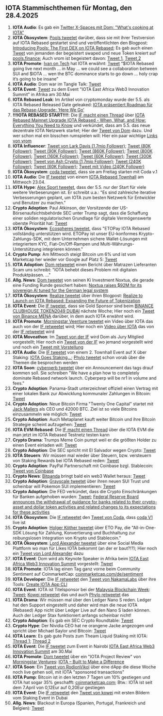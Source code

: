 ## IOTA Stammischthemen für Montag, den 28.4.2025

1. **IOTA Audio**: Es gab ein [Twitter X-Spaces mit Dom: "What's cooking at IOTA"](https://x.com/pukecast/status/1914370147399455045)
2. **IOTA Ökosystem**: [Pools tweetet](https://x.com/PoolsFinance/status/1914633031823819111) darüber, dass sie mit ihrer Testversion auf IOTA Rebased gestartet sind und veröffentlichten den Blogpost: [Introducing Pools: The First DEX on IOTA Rebased](https://medium.com/@Pools_Finance/introducing-pools-the-first-dex-on-iota-rebased-0d020eea6957); Es gab auch einen [Tweet](https://x.com/IotaRebased/status/1914647885326561566) von jemanden der begeistert swaped und neue Token kreiert auf [pools.finance](https://www.pools.finance/); Auch vrom ist begeistert davon: [Tweet 1](https://x.com/Vrom14286662/status/1915040820731818276), [Tweet 2](https://x.com/Vrom14286662/status/1915042981008253115)
3. **IOTA Promote**: [Ivan on Tech](https://x.com/IvanOnTech) hat IOTA erwähnt: [Tweet](https://x.com/GMZeusINV/status/1914617892580086220) “$IOTA Rebased going live next month … in May … we could see a collaboration between SUI and $IOTA … wen the BTC dominance starts to go down … holy crap it‘s going to be insane”
4. **IOTA Audio**: Dom war im Tangle Talk: [Tweet](https://x.com/tangle_talk/status/1862525544153161936)
5. **IOTA Event**: [Tweet](https://x.com/dx5ve/status/1914565976940573166) zu dem Event "IOTA East Africa Web3 Innovation Summit" in Afrika am 30.Mai
6. **IOTA Rebased Leak**: Im Artikel von cryptomonday wurde der 5.5. als IOTA Rebased Released Date geleaked: [IOTA präsentiert Roadmap für das Rebase-Upgrade: ‘Here We Go’](https://cryptomonday.de/news/2025/04/22/iota-praesentiert-roadmap-fuer-das-rebase-upgrade-here-we-go/)
7. **!!!IOTA REBASED START!!!!**: Die [IF macht einen Thread](https://x.com/iota/status/1914665629673574520) über [IOTA Rebased Mainnet Upgrade IOTA Rebased - When, What, and How: Everything You Need to Know](https://blog.iota.org/rebased-mainnet-upgrade/) und verkündet, dass am 5.5. das neue dezentrale IOTA Netzwerk startet; Hier der [Tweet von Dom](https://x.com/DomSchiener/status/1914672120488935835) dazu. Und wer schon mal ein bisschen rumspielen will: Hier ein paar wichtige [Links von vrom](https://github.com/iota-community/community-events/tree/main/page/vrom%20folder/IOTA%20Rebased%20Links) 
8. **IOTA Influencer**: [Tweet von Lark Davis (1,7mio Follower)](https://x.com/TheCryptoLark/status/1914613076915060758); [Tweet (80K Follower)](https://x.com/JoeParys/status/1914731248645509124); [Tweet (90K Follower)](https://x.com/Utoday_en/status/1914705399049052393); [Tweet (860K Follower)](https://x.com/MartiniGuyYT/status/1914755760539500809); [Tweet (800K Follower)](https://x.com/ibcig/status/1914995228311949659); [Tweet (160K Follower)](https://x.com/Overdose_AI/status/1914922025979686942); [Tweet (60K Follower)](https://x.com/blazing420s/status/1914948480033853901); [Tweet (300K Follower)](https://x.com/ByCoinvo/status/1914720238517551575); [Tweet von Ash Crypto (1,7mio Follower)](https://x.com/Ashcryptoreal/status/1915038147227853218); [Tweet (240K Follower)](https://x.com/MasonVersluis/status/1915490702810828978); [Tweet (60K Follower)](https://x.com/Morningstar_VC/status/1915693271105564694); [Tweet mit Video (240K Follower)](https://x.com/MasonVersluis/status/1916220173595644224)
9. **IOTA Ökosystem**: [coda tweetet](https://x.com/coda_digital/status/1914670775631491080), dass sie am Freitag starten mit Coda v.1
10. **IOTA Audio**: Die [IF tweetet](https://x.com/iota/status/1914665662607155367) von einem [IOTA Rebased Townhall](https://x.com/i/broadcasts/1zqJVjzbPvpJB) am Mittwoch 23.04.
11. **IOTA Hype**: [Alex Sport tweetet](https://x.com/alexsporn/status/1914669330593128765), dass der 5.5. nur der Start für viele weitere Verbeserungen ist. Er schreibt u.a.: "Es sind zahlreiche iterative Verbesserungen geplant, um IOTA zum besten Netzwerk für Entwickler und Benutzer zu machen."
12. **Crypto Adoption**: Paul Atkinson, der Vorsitzende der US-Börsenaufsichtsbehörde SEC unter Trump sagt, dass die Schaffung einer soliden regulatorischen Grundlage für digitale Vermögenswerte oberste Priorität hat: [Tweet](https://x.com/BTC_Archive/status/1914798424139932064)
13. **IOTA Ökosystem**: [Ecospheres tweetet](https://x.com/ETOSPHERES/status/1914979501529763895), dass "ETOPay IOTA Rebased vollständig unterstützen wird. ETOPay ist unser EU-konformes Krypto-Zahlungs-SDK, mit dem Unternehmen sichere Wallet-Lösungen mit integriertem KYC, Fiat-On/Off-Rampen und Multi-Währungs-Unterstützung integrieren können."
14. **Crypto Pump**: Am Mittwoch steigt Bitcoin um 6% und ist vom Marketcap her wieder vor Google auf Platz 5: [Tweet](https://x.com/BitcoinMagazine/status/1914963956164075744)
15. **IOTA Adoption**: [Dom retweetet](https://x.com/DomSchiener/status/1914975564709998631) einen Bericht über Matrazen Lieferanten Scam uns schreibt: "IOTA behebt dieses Problem mit digitalen Produktpässen. ..."
16. **Allg. News**: [Dom tweetet](https://x.com/DomSchiener/status/1915014862909907279) von seinen Ki Investment Noxtua, die gerade eine Funding Runde gesichert haben: [Noxtua raises $92M for its sovereign AI tuned for the German legal system](https://techcrunch.com/2025/04/22/noxtua-raises-92m-for-its-sovereign-ai-tuned-for-the-german-legal-system/)
17. **IOTA Ökosystem**: [Realize tweetet](https://x.com/realizefinance/status/1915024673932206094) über ihren Blogpost: [Realize to Launch on IOTA Rebased: Expanding the Future of Tokenization](https://blog.realizeassets.com/realize-to-launch-on-iota-rebased-expanding-the-future-of-tokenization/)
18. **IOTA Event**: Die [IF tweetet](https://x.com/iota/status/1915027889529012389), dass sie Gold Sponsor sind beim [BINANCE CLUBHOUSE TOKEN2049 DUBAI](https://www.binance.com/en/events/BinanceCH) nächste Woche; Hier noch ein [Tweet von Binance MENA](https://x.com/BinanceArabic/status/1915012811895328783) darüber, in dem auch IOTA erwähnt wird.
19. **IOTA Promote**: [Morningstar Veenture tweetet](https://x.com/Morningstar_VC/status/1915049261655576790) ein Video über IOTA das auch von der [IF retweetet](https://x.com/iota/status/1915055476729135378) wird; Hier noch ein [Video über IOTA](https://x.com/megbzk/status/1915490639808258175) das von der [IF retweetet](https://x.com/iota/status/1915686754725536113) wird
20. **IOTA Moveathon**: Im [Tweet von der IF](https://x.com/iota/status/1915058088219943348) wird Dom als Jury Mitglied vorgestellt; Hier noch ein [Tweet von der IF](https://x.com/iota/status/1915420476429554112) wo jemand vorgestellt wird und noch ein [Tweet mit Vorstellung](https://x.com/iota/status/1915782862852297197)
21. **IOTA Audio**: Die [IF tweetet](https://x.com/iota/status/1915092061826519166) von einem 2. Townhall Event auf X über Staking: [IOTA Goes Staking...](https://x.com/i/spaces/1YqKDZbzzkDJV); [Phylo tweetet](https://x.com/PhyloIota/status/1915180452132119037) schon vorab über die Themen die besprochen werden
22. **IOTA Soon**: [cyberperb tweetet](https://x.com/cyberperp/status/1915133206292283422) über ein Announcement das tags drauf kommen soll. Sie schreiben "We have a plan how to completely dominate Rebased network launch. Cyberperp will be nr1 in volume and fees."
23. **Crypto Adoption**: Panama-Stadt unterzeichnet offiziell einen Vertrag mit einer lokalen Bank zur Abwicklung kommunaler Zahlungen in Bitcoin: [Tweet](https://x.com/BitcoinMagazine/status/1915208418840674809)
24. **Crypto Adoption**: Neue Bitcoin Firma "Twenty One Capital" startet mit [Jack Mallers](https://x.com/jackmallers) als CEO und 42000 BTC. Ziel ist so viele Bitcoins einzusammeln wie möglich: [Tweet](https://x.com/blocktrainer/status/1915045895307202945)
25. **Crypto Adoption**: Auch Metaplanet kauft weiter Bitcoin und ihre Bitcoin Strategie scheint aufzugehen: [Tweet](https://x.com/blocktrainer/status/1915324925948420144)
26. **IOTA EVM Rebased**: Die [IF macht einen Thread](https://x.com/iota/status/1915299677051769120) über die IOTA EVM die man jetzt im IOTA Rebased Testnetz testen kann
27. **Crypto Drama**: Trumps Meme Coin pumpt weil er die größten Holder zu einen Event einladen will: [Tweet](https://x.com/KobeissiLetter/status/1915131779486282194)
28. **Crypto Adoption**: Die SEC spricht mit El Salvador wegen Crypto: [Tweet](https://x.com/RWAwatchlist_/status/1915394400185733629)
29. **IOTA Steuern**: Wir müssen mal wieder über Steuern, bzw. versteuern von Staking Rewards bei IOTA Rebased reden: [Tweet](https://x.com/IOTA_TCG/status/1915400948173705515)
30. **Crypto Adoption**: PayPal Partnerschaft mit Coinbase bzgl. Stablecoin: [Tweet von Coinbase](https://x.com/coinbase/status/1915392709579178484)
31. **Crypto News**: [Bitpanda](https://x.com/Bitpanda_global) bringt bald ein web3 Wallet heraus: [Tweet](https://x.com/VSN_Unofficial/status/1915378287011910068)
32. **Crypto Adoption**: [Grayscale tweetet](https://x.com/Grayscale/status/1915100607939322104) über ihren neuen SUI Trust und scheinbar will Pokemon SUI implementieren: [Tweet](https://x.com/cryptobeastreal/status/1916446556208669079)
33. **Crypto Adoption**: Die FED verkündet, dass die Crypto Einschränkungen für Banken aufgehoben wurden: [Tweet](https://x.com/federalreserve/status/1915519104435224895); [Federal Reserve Board announces the withdrawal of guidance for banks related to their crypto-asset and dollar token activities and related changes to its expectations for these activities](https://www.federalreserve.gov/newsevents/pressreleases/bcreg20250424a.htm)
34. **IOTA Ökosystem**: Die [IF retweetet](https://x.com/iota/status/1916734883696722395) den [Tweet von Coda](https://x.com/coda_digital/status/1915797960891265125), dass [coda V1](https://www.coda.to/) live ist
35. **Crypto Adoption**: [Holger Köther tweetet](https://x.com/HolgerKoether/status/1915698280782061856) über ETO Pay, die "All-in-One-SDK Lösung für Zahlung, Konvertierung und Buchhaltung zur reibungslosen Integration von Krypto und Stablecoin."
36. **IOTA Ökosystem**: [Lord Alexander tweetet](https://x.com/shortaktien/status/1915696331999346960) über eine Social Media Plattform wo man für Likes IOTA bekommt (an der er baut?!?); Hier noch ein [Tweet von Lord Alexander](https://x.com/shortaktien/status/1916057448009388265) dazu
37. **IOTA Event**: Dom wird als Keynote Speaker in Afrika beim [IOTA East Africa Web3 Innovation Summit](https://events.cioafrica.co/iota-east-africa-web3-innovation-summit) vorgestellt: [Tweet](https://x.com/dx5ve/status/1915749069286162449)
38. **IOTA Promote**: IOTA lag einen Tag ganz vorne beim Community Sentiment auf CoinmarketCap: [coinmarketcap.com/de/sentiment](https://coinmarketcap.com/de/sentiment/)
39. **IOTA Developer**: Die [IF retweetet](https://x.com/iota/status/1915780147795415321) den [Tweet von NakamaLabs](https://x.com/Nakama_Labs/status/1915762039806378190) über ihre Tools: [Create IOTA App CLI](https://create-iota-app.vercel.app/)
40. **IOTA Event**: IOTA ist Titelsponsor bei der [Malaysia Blockchain Week](https://myblockchainweek.com/2025): [Tweet](https://x.com/MalaysiaBCW/status/1916140993763762562); [Kowei retweetet](https://x.com/kowei1995/status/1916151448905388343) das und auch [Phylo retweetet](https://x.com/PhyloIota/status/1916151957737378052) das
41. **IOTA Drama**: Wir müssen mal über den Ledger Nano S reden. Ledger hat den Support eingestellt und daher wird man die neue IOTA (Rebased) App nicht über Ledger Live auf den Nano S laden können. Auch der Ledger Stax funktioniert anfangs scheinbar nicht!
42. **Crypto Adoption**: Es gab ein SEC Crypto Roundtable: [Tweet](https://x.com/SECGov/status/1915772469568323807)
43. **Crypto Hype**: Der Nividia CEO hat ne orangene Jacke angezogen und spricht über Michael Saylor und Bitcoin: [Tweet](https://x.com/mikealfred/status/1915870113028575243)
44. **IOTA Learn**: Es gab gute Posts zum Theam Liquid Staking mit IOTA: [Thread 1](https://x.com/Banacubana0/status/1915791269319627160); [Thread 2](https://x.com/Cigamatoi/status/1916117410949611824)
45. **IOTA Event**: Die [IF tweetet](https://x.com/iota/status/1916054645991997446) zum Event in Nairobi [IOTA East Africa Web3 Innovation Summit](https://events.cioafrica.co/iota-east-africa-web3-innovation-summit) am 30.Mai
46. **IOTA Promote**: [Dom tweetet](https://x.com/DomSchiener/status/1916752275281691107) über ein "IOTA Project Review" von [Morningstar Ventures](https://x.com/Morningstar_VC): [IOTA – Built to Make a Difference](https://blog.morningstar.ventures/project-reviews/iota)
47. **IOTA Soon**: Ein [Tweet von RodionVikol](https://x.com/RodionVikol/status/1916758222414745769) über eine dApp die diese Woche noch live gehen soll, mit IOTA "sponsored transactions"
48. **IOTA Pump**: Bitcoin ist in den letzten 7 Tagen um 10% gestiegen und IOTA hat sogar 35% geschafft: [coinmarketcap.com](https://coinmarketcap.com/de/=); Btw.: IOTA ist seit dem 7.April von 0,12Eur auf 0,20Eur gestiegen
49. **IOTA Event**: Die [IF retweetet](https://x.com/iota/status/1916782775178273174) den [Tweet von kowei](https://x.com/kowei1995/status/1916775528201150501) mit ersten Bildern vom Staking Event in Dubai
50. **Allg. News**: Blackout in Europa (Spanien, Portugal, Frankreich und Belgien): [Tweet](https://x.com/GeneralMCNews/status/1916824281897373926)

